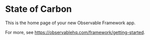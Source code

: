 # State of Carbon

This is the home page of your new Observable Framework app.

For more, see <https://observablehq.com/framework/getting-started>.
